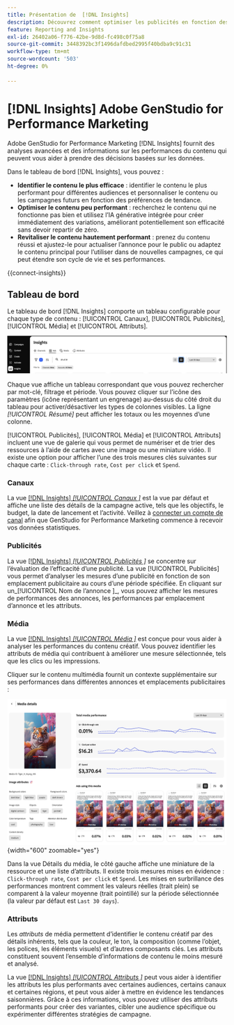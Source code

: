 ```yaml
---
title: Présentation de  [!DNL Insights]
description: Découvrez comment optimiser les publicités en fonction des mesures de performances du contenu en temps réel.
feature: Reporting and Insights
exl-id: 26402a06-f776-42be-9d8d-fc498c0f75a8
source-git-commit: 3448392bc3f1496dafdbed2995f40bdba9c91c31
workflow-type: tm+mt
source-wordcount: '503'
ht-degree: 0%

---
```


# [!DNL Insights] Adobe GenStudio for Performance Marketing

Adobe GenStudio for Performance Marketing [!DNL Insights] fournit des analyses avancées et des informations sur les performances du contenu qui peuvent vous aider à prendre des décisions basées sur les données.

Dans le tableau de bord [!DNL Insights], vous pouvez :

- **Identifier le contenu le plus efficace** : identifier le contenu le plus performant pour différentes audiences et personnaliser le contenu ou les campagnes futurs en fonction des préférences de tendance.
- **Optimiser le contenu peu performant** : recherchez le contenu qui ne fonctionne pas bien et utilisez l’IA générative intégrée pour créer immédiatement des variations, améliorant potentiellement son efficacité sans devoir repartir de zéro.
- **Revitaliser le contenu hautement performant** : prenez du contenu réussi et ajustez-le pour actualiser l’annonce pour le public ou adaptez le contenu principal pour l’utiliser dans de nouvelles campagnes, ce qui peut étendre son cycle de vie et ses performances.

{{connect-insights}}

## Tableau de bord

Le tableau de bord [!DNL Insights] comporte un tableau configurable pour chaque type de contenu : [!UICONTROL Canaux], [!UICONTROL Publicités], [!UICONTROL Média] et [!UICONTROL Attributs].

![[!DNL Insights] le tableau de bord ](/help/assets/insights-dashboard.png)

Chaque vue affiche un tableau correspondant que vous pouvez rechercher par mot-clé, filtrage et période. Vous pouvez cliquer sur l’icône des paramètres (icône représentant un engrenage) au-dessus du côté droit du tableau pour activer/désactiver les types de colonnes visibles. La ligne _[!UICONTROL Résumé]_ peut afficher les totaux ou les moyennes d’une colonne.

[!UICONTROL Publicités], [!UICONTROL Média] et [!UICONTROL Attributs] incluent une vue de galerie qui vous permet de numériser et de trier des ressources à l’aide de cartes avec une image ou une miniature vidéo. Il existe une option pour afficher l’une des trois mesures clés suivantes sur chaque carte : `Click-through rate`, `Cost per click` et `Spend`.

### Canaux

La vue [[!DNL Insights] _[!UICONTROL Canaux ]_](channels.md) est la vue par défaut et affiche une liste des détails de la campagne active, tels que les objectifs, le budget, la date de lancement et l’activité. Veillez à [connecter un compte de canal](connect-channel.md) afin que GenStudio for Performance Marketing commence à recevoir vos données statistiques.

### Publicités

La vue [[!DNL Insights] _[!UICONTROL Publicités ]_](ads.md) se concentre sur l’évaluation de l’efficacité d’une publicité. La vue [!UICONTROL Publicités] vous permet d’analyser les mesures d’une publicité en fonction de son emplacement publicitaire au cours d’une période spécifiée. En cliquant sur un_[!UICONTROL  Nom de l’annonce ]_, vous pouvez afficher les mesures de performances des annonces, les performances par emplacement d’annonce et les attributs.

### Média

La vue [[!DNL Insights] _[!UICONTROL Média ]_](media.md) est conçue pour vous aider à analyser les performances du contenu créatif. Vous pouvez identifier les attributs de média qui contribuent à améliorer une mesure sélectionnée, tels que les clics ou les impressions.

Cliquer sur le contenu multimédia fournit un contexte supplémentaire sur ses performances dans différentes annonces et emplacements publicitaires :

![Détails du média](/help/assets/insights-media-details.png){width="600" zoomable="yes"}

Dans la vue Détails du média, le côté gauche affiche une miniature de la ressource et une liste d’attributs. Il existe trois mesures mises en évidence : `Click-through rate`, `Cost per click` et `Spend`. Les mises en surbrillance des performances montrent comment les valeurs réelles (trait plein) se comparent à la valeur moyenne (trait pointillé) sur la période sélectionnée (la valeur par défaut est `Last 30 days`).

### Attributs

Les _attributs_ de média permettent d’identifier le contenu créatif par des détails inhérents, tels que la couleur, le ton, la composition (comme l’objet, les polices, les éléments visuels) et d’autres composants clés. Les attributs constituent souvent l’ensemble d’informations de contenu le moins mesuré et analysé.

La vue [[!DNL Insights] _[!UICONTROL Attributs ]_](attributes.md) peut vous aider à identifier les attributs les plus performants avec certaines audiences, certains canaux et certaines régions, et peut vous aider à mettre en évidence les tendances saisonnières. Grâce à ces informations, vous pouvez utiliser des attributs performants pour créer des variantes, cibler une audience spécifique ou expérimenter différentes stratégies de campagne.
